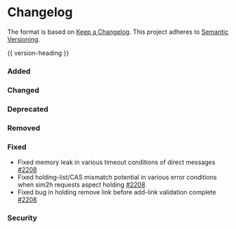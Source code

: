 # Changelog
The format is based on [Keep a Changelog](https://keepachangelog.com/en/1.0.0/).
This project adheres to [Semantic Versioning](https://semver.org/spec/v2.0.0.html).

{{ version-heading }}

### Added

### Changed

### Deprecated

### Removed

### Fixed

- Fixed memory leak in various timeout conditions of direct messages  [#2208](https://github.com/holochain/holochain-rust/pull/2208)
- Fixed holding-list/CAS mismatch potential in various error conditions when sim2h requests aspect holding [#2208](https://github.com/holochain/holochain-rust/pull/2208)
- Fixed bug in holding remove link before add-link validation complete [#2208](https://github.com/holochain/holochain-rust/pull/2208)

### Security
